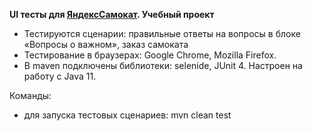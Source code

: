 **UI тесты для [ЯндексСамокат](https://qa-scooter.praktikum-services.ru/). Учебный проект**

- Тестируются сценарии: правильные ответы на вопросы в блоке «Вопросы о важном», заказ самоката
- Тестирование в браузерах: Google Chrome, Mozilla Firefox.
- В maven подключены библиотеки: selenide, JUnit 4. Настроен на работу с Java 11. 

Команды:
- для запуска тестовых сценариев: mvn clean test
